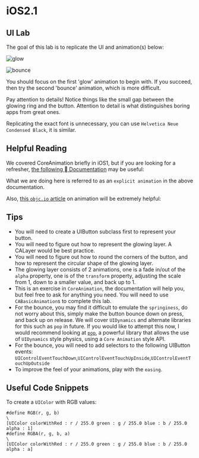 iOS2.1
============

UI Lab
------------

The goal of this lab is to replicate the UI and animation(s) below:

![glow](http://media.giphy.com/media/AxVvkbUFU8TKvxTXQ4/giphy.gif)

![bounce](http://media.giphy.com/media/ytwDCQedWPXWLiHkQM/giphy.gif)

You should focus on the first 'glow' animation to begin with. If you succeed, then try the second 'bounce' animation, which is more difficult. 

Pay attention to details! Notice things like the small gap between the glowing ring and the button. Attention to detail is what distinguishes boring apps from great ones. 

Replicating the exact font is unnecessary, you can use `Helvetica Neue Condensed Black`, it is similar.

Helpful Reading
------------

We covered CoreAnimation briefly in iOS1, but if you are looking for a refresher, [the following  Documentation](https://developer.apple.com/library/ios/documentation/Cocoa/Conceptual/CoreAnimation_guide/CreatingBasicAnimations/CreatingBasicAnimations.html#//apple_ref/doc/uid/TP40004514-CH3-SW3) may be useful:

What we are doing here is referred to as an `explicit animation` in the above documentation.

Also, [this `objc.io` article](http://www.objc.io/issue-12/animations-explained.html) on animation will be extremely helpful:

Tips
------------

- You will need to create a UIButton subclass first to represent your button. 
- You will need to figure out how to represent the glowing layer. A CALayer would be best practice.
- You will need to figure out how to round the corners of the button, and how to represent the circular shape of the glowing layer.
- The glowing layer consists of 2 animations, one is a fade in/out of the `alpha` property, one is of the `transform` property, adjusting the scale from 1, down to a smaller value, and back up to 1.
- This is an exercise in `CoreAnimation`, the documentation will help you, but feel free to ask for anything you need. You will need to use `CABasicAnimation`s to complete this lab.
- For the bounce, you may find it difficult to emulate the `springiness`, do not worry about this, simply make the button bounce down on press, and back up on release. We will cover `UIDynamics` and alternate libraries for this such as `pop` in future. If you would like to attempt this now, I would recommend looking at [`pop`](https://github.com/facebook/pop), a powerful library that allows the use of `UIDynamics` style physics, using a `Core Animation` style API.
- For the bounce, you will need to add selectors to the following UIButton events: `UIControlEventTouchDown`,`UIControlEventTouchUpInside`,`UIControlEventTouchUpOutside`
- To improve the feel of your animations, play with the `easing`.

Useful Code Snippets
----------------

To create a `UIColor` with RGB values:
```objc
#define RGB(r, g, b)                                                           \
[UIColor colorWithRed : r / 255.0 green : g / 255.0 blue : b / 255.0 alpha : 1]
#define RGBA(r, g, b, a)                                                       \
[UIColor colorWithRed : r / 255.0 green : g / 255.0 blue : b / 255.0 alpha : a]
```
